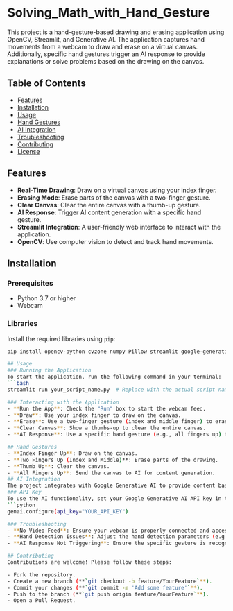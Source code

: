 # Solving_Math_with_Hand_Gesture

This project is a hand-gesture-based drawing and erasing application using OpenCV, Streamlit, and Generative AI. The application captures hand movements from a webcam to draw and erase on a virtual canvas. Additionally, specific hand gestures trigger an AI response to provide explanations or solve problems based on the drawing on the canvas.

## Table of Contents
- [Features](#features)
- [Installation](#installation)
- [Usage](#usage)
- [Hand Gestures](#hand-gestures)
- [AI Integration](#ai-integration)
- [Troubleshooting](#troubleshooting)
- [Contributing](#contributing)
- [License](#license)

## Features
- **Real-Time Drawing**: Draw on a virtual canvas using your index finger.
- **Erasing Mode**: Erase parts of the canvas with a two-finger gesture.
- **Clear Canvas**: Clear the entire canvas with a thumb-up gesture.
- **AI Response**: Trigger AI content generation with a specific hand gesture.
- **Streamlit Integration**: A user-friendly web interface to interact with the application.
- **OpenCV**: Use computer vision to detect and track hand movements.

## Installation

### Prerequisites
- Python 3.7 or higher
- Webcam

### Libraries
Install the required libraries using `pip`:

```bash
pip install opencv-python cvzone numpy Pillow streamlit google-generativeai

## Usage
### Running the Application
To start the application, run the following command in your terminal:
```bash
streamlit run your_script_name.py  # Replace with the actual script name

### Interacting with the Application
- **Run the App**: Check the "Run" box to start the webcam feed.
- **Draw**: Use your index finger to draw on the canvas.
- **Erase**: Use a two-finger gesture (index and middle finger) to erase parts of the drawing.
- **Clear Canvas**: Show a thumbs-up to clear the entire canvas.
- **AI Response**: Use a specific hand gesture (e.g., all fingers up) to trigger AI to solve and explain the current drawing.

## Hand Gestures
- **Index Finger Up**: Draw on the canvas.
- **Two Fingers Up (Index and Middle)**: Erase parts of the drawing.
- **Thumb Up**: Clear the canvas.
- **All Fingers Up**: Send the canvas to AI for content generation.
## AI Integration
The project integrates with Google Generative AI to provide content based on the current drawing. This is triggered by a specific hand gesture and generates explanations or solutions.
### API Key
To use the AI functionality, set your Google Generative AI API key in the script:
```python
genai.configure(api_key="YOUR_API_KEY")

### Troubleshooting
- **No Video Feed**: Ensure your webcam is properly connected and accessible.
- **Hand Detection Issues**: Adjust the hand detection parameters (e.g., detectionCon, minTrackCon) for better accuracy.
- **AI Response Not Triggering**: Ensure the specific gesture is recognized correctly, and check the API key and internet connection.

## Contributing
Contributions are welcome! Please follow these steps:

- Fork the repository.
- Create a new branch (**`git checkout -b feature/YourFeature`**).
- Commit your changes (**`git commit -m 'Add some feature'`**).
- Push to the branch (**`git push origin feature/YourFeature`**).
- Open a Pull Request.
